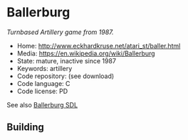 # Ballerburg

_Turnbased Artillery game from 1987._

- Home: http://www.eckhardkruse.net/atari_st/baller.html
- Media: https://en.wikipedia.org/wiki/Ballerburg
- State: mature, inactive since 1987 
- Keywords: artillery
- Code repository: (see download)
- Code language: C
- Code license: PD

See also [Ballerburg SDL](http://baller.tuxfamily.org/)

## Building

